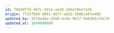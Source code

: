 ```yaml
---
id: f6bddf79-467c-42a1-aa28-26be70eefa26
origin: 7725f0d9-d091-407f-a82b-3b0bce8fa408
updated_by: 3574a48a-d509-4c9e-9e37-5b83b6cfdc78
updated_at: 1649690669
---
```

